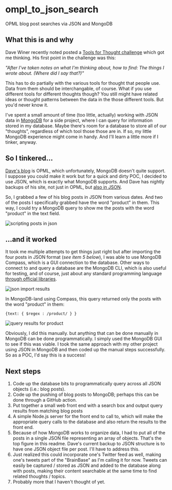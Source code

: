 # ompl_to_json_search
OPML blog post searches via JSON and MongoDB

## What this is and why

Dave Winer recently noted posted a [Tools for Thought challenge](http://scripting.com/2021/11/02/184243.html?title=aToolsforthoughtChallenge) which got me thinking. His first point in the challenge was this:

*"After I've taken notes on what I'm thinking about, how to find:
The things I wrote about. (Where did I say that?)"*

This has to do partially with the various tools for thought that people use. Data from them should be interchangable, of course.
What if you use different tools for different thoughts though? You still might have related ideas or thought patterns between the data in the those different tools. But you'd never know it.

I've spent a small amount of time (too little, actually) working with JSON data in [MongoDB](https://www.mongodb.com/) for a side project, where I can query for information stored in my database. Maybe there's room for a database to store all of our "thoughts", regardless of which tool those those are in. If so, my little MongoDB experience might come in handy. And I'll learn a little more if I tinker, anyway.

## So I tinkered...

[Dave's blog](http://scripting.com/) is OPML, which unfortunately, MongoDB doesn't quite support. I suppose you could make it work but for a quick and dirty POC, I decided to use JSON, which is exactly what MongoDB supports. And Dave has nightly backups of his site, not just in OPML, but [also in JSON](https://github.com/scripting/Scripting-News/tree/master/blog/items).

So, I grabbed a few of his blog posts in JSON from various dates. And two of the posts I specifically grabbed have the word "product" in them. This way, I could try a MongoDB query to show me the posts with the word "product" in the text field.

![scripting posts in json](https://user-images.githubusercontent.com/16373212/140446771-f554dbb5-32ac-4bdf-b77e-1293e120c890.jpg)

## ...and it worked

It took me multiple attempts to get things just right but after importing the four posts in JSON format (*see item 5 below*), I was able to use MongoDB Compass, which is a GUI connection to the database. Other ways to connect to and query a database are the MongoDB CLI, which is also useful for testing, and of course, just about any standard programming language [through official libraries](https://docs.mongodb.com/drivers/).

![json import results](https://user-images.githubusercontent.com/16373212/140446831-70f9f3b0-9bfb-44eb-902f-8d58f8cca48a.jpg)

In MongoDB-land using Compass, this query returned only the posts with the word "product" in them: 

    {text: { $regex : /product/ } }

![query results for product](https://user-images.githubusercontent.com/16373212/140446865-250c07e9-7fc2-4b45-b9b6-8f63bc490bfc.jpg)

Obviously, I did this manually. but anything that can be done manually in MongoDB can be done programmatically. I simply used the MongoDB GUI to see if this was viable. I took the same approach with my other project using JSON in MongoDB and then coded up the manual steps successfully. So as a POC, I'd say this is a success!

## Next steps

1. Code up the database bits to programmatically query across all JSON objects (i.e.: blog posts).
2. Code up the pushing of blog posts to MongoDB; perhaps this can be done through a GitHub action.
3. Put together a small web front end with a search box and output query results from matching blog posts
4. A simple Node.js server for the front end to call to, which will make the appropriate query calls to the database and also return the results to the front end.
5. Because of how MongoDB works to organize data, I had to put all of the posts in a single JSON file representing an array of objects. That's the top figure in this readme. Dave's current backup to JSON structure is to have one JSON object file per post. I'll have to address this.
6. Just realized this could incorporate one's Twitter feed as well, making one's tweets part of the "BrainBase" as I'm calling it for now. Tweets can easily be captured / stored as JSON and added to the database along with posts, making their content searchable at the same time to find related thoughts / topics.
7. Probably more that I haven't thought of yet.
